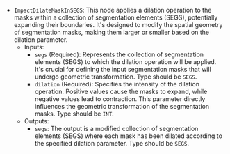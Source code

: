 - `ImpactDilateMaskInSEGS`: This node applies a dilation operation to the masks within a collection of segmentation elements (SEGS), potentially expanding their boundaries. It's designed to modify the spatial geometry of segmentation masks, making them larger or smaller based on the dilation parameter.
    - Inputs:
        - `segs` (Required): Represents the collection of segmentation elements (SEGS) to which the dilation operation will be applied. It's crucial for defining the input segmentation masks that will undergo geometric transformation. Type should be `SEGS`.
        - `dilation` (Required): Specifies the intensity of the dilation operation. Positive values cause the masks to expand, while negative values lead to contraction. This parameter directly influences the geometric transformation of the segmentation masks. Type should be `INT`.
    - Outputs:
        - `segs`: The output is a modified collection of segmentation elements (SEGS) where each mask has been dilated according to the specified dilation parameter. Type should be `SEGS`.

